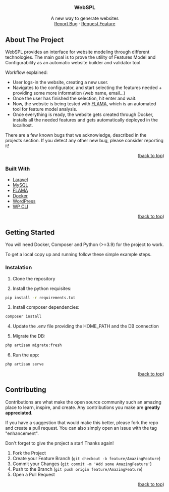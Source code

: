 <div id="top"></div>
<br />
<div align="center">

  <h3 align="center">WebSPL</h3>

  <p align="center">
    A new way to generate websites
    <br />
    <a href="https://github.com/diverso-lab/webspl/issues">Report Bug</a>
    ·
    <a href="https://github.com/diverso-lab/webspl/issues">Request Feature</a>
  </p>
</div>

<!-- ABOUT THE PROJECT -->
## About The Project

WebSPL provides an interface for website modeling through different technologies. The main goal is to prove the utility of Features Model and Configurability as an automatic website builder and validator tool.

Workflow explained:
* User logs-in the website, creating a new user.
* Navigates to the configurator, and start selecting the features needed + providing some more information (web name, email...)
* Once the user has finished the selection, hit enter and wait. 
* Now, the website is being tested with [FLAMA](https://github.com/diverso-lab/core), which is an automated tool for feature model analysis.
* Once everything is ready, the website gets created through Docker, installs all the needed features and gets automatically deployed in the localhost.

There are a few known bugs that we acknowledge, described in the projects section. If you detect any other new bug, please consider reporting it!

<p align="right">(<a href="#top">back to top</a>)</p>



### Built With

* [Laravel](https://laravel.com)
* [MySQL](https://www.mysql.com/)
* [FLAMA](https://github.com/diverso-lab/core)
* [Docker](https://www.docker.com/)
* [WordPress](https://wordpress.org)
* [WP CLI](https://wp-cli.org/es/)

<p align="right">(<a href="#top">back to top</a>)</p>



<!-- GETTING STARTED -->
## Getting Started

You will need Docker, Composer and Python (>=3.9) for the project to work.

To get a local copy up and running follow these simple example steps.

### Instalation

1. Clone the repository

2. Install the python requisites:
  ```sh
  pip install -r requirements.txt
  ```
3. Install composer dependencies:
  ```sh
  composer install
  ```
4. Update the .env file providing the HOME_PATH and the DB connection

5. Migrate the DB:
  ```sh
  php artisan migrate:fresh
  ```
6. Run the app:
  ```sh
  php artisan serve
  ```

<p align="right">(<a href="#top">back to top</a>)</p>

<!-- CONTRIBUTING -->
## Contributing

Contributions are what make the open source community such an amazing place to learn, inspire, and create. Any contributions you make are **greatly appreciated**.

If you have a suggestion that would make this better, please fork the repo and create a pull request. You can also simply open an issue with the tag "enhancement".

Don't forget to give the project a star! Thanks again!

1. Fork the Project
2. Create your Feature Branch (`git checkout -b feature/AmazingFeature`)
3. Commit your Changes (`git commit -m 'Add some AmazingFeature'`)
4. Push to the Branch (`git push origin feature/AmazingFeature`)
5. Open a Pull Request

<p align="right">(<a href="#top">back to top</a>)</p>
